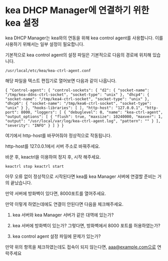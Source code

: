 kea DHCP Manager에 연결하기 위한 kea 설정
===============

kea DHCP Manager는 kea와의 연동을 위해 kea control agent를 사용합니다.
이를 사용하기 위해서는 일부 설정이 필요합니다.

기본적으로 kea control agent의 설정 파일은 기본적으로 다음의 경로에 위치해 있습니다.

`/usr/local/etc/kea/kea-ctrl-agent.conf`

해당 파일을 텍스트 편집기로 열어보면 다음과 같이 나옵니다.

`
{
  "Control-agent": {
    "control-sockets": {
      "d2": {
        "socket-name": "/tmp/kea-ddns-ctrl-socket",
        "socket-type": "unix"
      },
      "dhcp4": {
        "socket-name": "/tmp/kea4-ctrl-socket",
        "socket-type": "unix"
      },
      "dhcp6": {
        "socket-name": "/tmp/kea6-ctrl-socket",
        "socket-type": "unix"
      }
    },
    "hooks-libraries": [ ],
    "http-host": "127.0.0.1",
    "http-port": 8000,
    "loggers": [
      {
        "debuglevel": 0,
        "name": "kea-ctrl-agent",
        "output_options": [
          {
            "flush": true,
            "maxsize": 10240000,
            "maxver": 1,
            "output": "/usr/local/var/log/kea-ctrl-agent.log",
            "pattern": ""
          }
        ],
        "severity": "INFO"
      }
    ]
  }
}
`

여기에서 http-host를 바꾸어줘야 정상적으로 작동됩니다.

http-host를 127.0.0.1에서 서버 주소로 바꿔주세요.

바꾼 후, keactrl을 이용하여 정지 후, 시작 해주세요.

`
keactrl stop
keactrl start
`

아무 오류 없이 정상적으로 시작된다면 kea를 kea Manager 서버에 연결할 준비는 거의 끝났습니다.

만약 서버에 방화벽이 있다면, 8000포트를 열어주세요.

만약 이렇게 하였는데에도 연결이 안된다면 다음을 체크해주세요.

1. kea 서버와 kea Manager 서버가 같은 대역에 있는가?

2. kea 서버에 방화벽이 있는가? 그렇다면, 방화벽에서 8000 포트를 허용하였는가?

3. kea control agent 설정 파일에 문제가 있는가? 

만약 위의 항목을 체크하였는데도 접속이 되지 않는다면, aaa@example.com으로 연락주세요